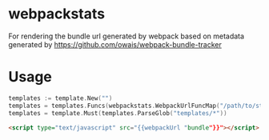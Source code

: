 # webpackstats
  For rendering the bundle url generated by webpack based on metadata generated by https://github.com/owais/webpack-bundle-tracker

# Usage

  ```go
  templates := template.New("")
  templates = templates.Funcs(webpackstats.WebpackUrlFuncMap("/path/to/stats.json"))
  templates = template.Must(templates.ParseGlob("templates/*"))
  ```

  ```html
  <script type="text/javascript" src="{{webpackUrl "bundle"}}"></script>
  ```
